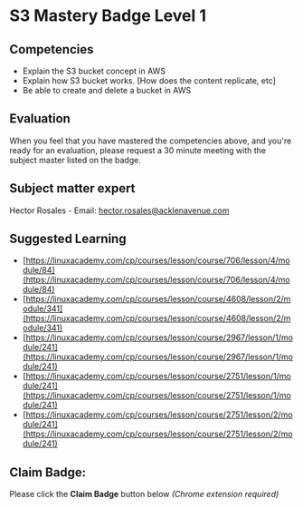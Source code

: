 
# S3 Mastery Badge Level 1

## Competencies

 - Explain the S3 bucket concept in AWS
 - Explain how S3 bucket works. [How does the content replicate, etc]
 - Be able to create and delete a bucket in AWS

## Evaluation

 When you feel that you have mastered the competencies above, and you're ready for an evaluation, please request a 30 minute meeting with the subject master listed on the badge.

## Subject matter expert
Hector Rosales - Email: hector.rosales@acklenavenue.com

## Suggested Learning

 - [https://linuxacademy.com/cp/courses/lesson/course/706/lesson/4/module/84](https://linuxacademy.com/cp/courses/lesson/course/706/lesson/4/module/84)
 - [https://linuxacademy.com/cp/courses/lesson/course/4608/lesson/2/module/341](https://linuxacademy.com/cp/courses/lesson/course/4608/lesson/2/module/341)
 - [https://linuxacademy.com/cp/courses/lesson/course/2967/lesson/1/module/241](https://linuxacademy.com/cp/courses/lesson/course/2967/lesson/1/module/241)
 - [https://linuxacademy.com/cp/courses/lesson/course/2751/lesson/1/module/241](https://linuxacademy.com/cp/courses/lesson/course/2751/lesson/1/module/241)
 - [https://linuxacademy.com/cp/courses/lesson/course/2751/lesson/2/module/241](https://linuxacademy.com/cp/courses/lesson/course/2751/lesson/2/module/241)

## Claim Badge:
Please click the **Claim Badge** button below *(Chrome extension required)*
